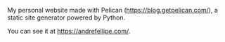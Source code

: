 My personal website made with Pelican (https://blog.getpelican.com/), a static site generator powered by Python.

You can see it at https://andrefellipe.com/.
